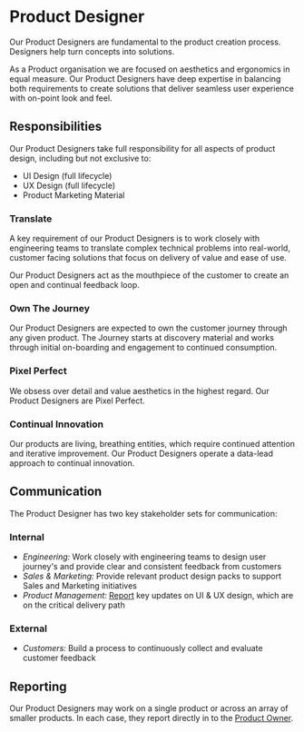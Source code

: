 # Product Designer
Our Product Designers are fundamental to the product creation process. Designers
help turn concepts into solutions.

As a Product organisation we are focused on aesthetics and ergonomics
in equal measure. Our Product Designers have deep expertise in balancing both
requirements to create solutions that deliver seamless user experience with
on-point look and feel.

## Responsibilities
Our Product Designers take full responsibility for all aspects of product
design, including but not exclusive to:

- UI Design (full lifecycle)
- UX Design (full lifecycle)
- Product Marketing Material

### Translate
A key requirement of our Product Designers is to work closely with engineering
teams to translate complex technical problems into real-world, customer facing
solutions that focus on delivery of value and ease of use.

Our Product Designers act as the mouthpiece of the customer to create an open
and continual feedback loop.

### Own The Journey
Our Product Designers are expected to own the customer journey through any given
product. The Journey starts at discovery material and works through initial
on-boarding and engagement to continued consumption.

### Pixel Perfect
We obsess over detail and value aesthetics in the highest regard. Our Product
Designers are Pixel Perfect.

### Continual Innovation
Our products are living, breathing entities, which require continued attention
and iterative improvement. Our Product Designers operate a data-lead approach to
continual innovation.

## Communication
The Product Designer has two key stakeholder sets for communication:

### Internal
* *Engineering:* Work closely with engineering teams to design user journey's
  and provide clear and consistent feedback from customers
* *Sales & Marketing:* Provide relevant product design packs to support Sales
  and Marketing initiatives
* *Product Management:* [Report](#reporting) key updates on UI & UX design,
  which are on the critical delivery path

### External
* *Customers:* Build a process to continuously collect and evaluate customer
  feedback

## Reporting
Our Product Designers may work on a single product or across an array of smaller
products. In each case, they report directly in to the
[Product Owner](../product-owner).
